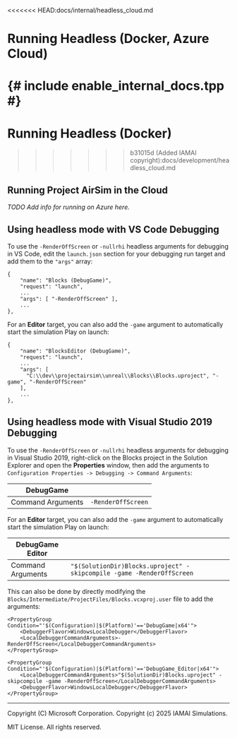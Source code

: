 <<<<<<< HEAD:docs/internal/headless_cloud.md
# Running Headless (Docker, Azure Cloud)
{# include enable_internal_docs.tpp #}
=======
# Running Headless (Docker)
>>>>>>> b31015d (Added IAMAI copyright):docs/development/headless_cloud.md

## Running Project AirSim in the Cloud

*TODO Add info for running on Azure here.*

## Using headless mode with VS Code Debugging

To use the `-RenderOffScreen` or `-nullrhi` headless arguments for debugging in VS Code, edit the `launch.json` section for your debugging run target and add them to the `"args"` array:

```
{
    "name": "Blocks (DebugGame)",
    "request": "launch",
    ...
    "args": [ "-RenderOffScreen" ],
    ...
},
```

For an **Editor** target, you can also add the `-game` argument to automatically start the simulation Play on launch:

```
{
    "name": "BlocksEditor (DebugGame)",
    "request": "launch",
    ...
    "args": [
      "C:\\dev\\projectairsim\\unreal\\Blocks\\Blocks.uproject", "-game", "-RenderOffScreen"
    ],
    ...
},
```


## Using headless mode with Visual Studio 2019 Debugging

To use the `-RenderOffScreen` or `-nullrhi` headless arguments for debugging in Visual Studio 2019, right-click on the Blocks project in the Solution Explorer and open the **Properties** window, then add the arguments to `Configuration Properties -> Debugging -> Command Arguments`:

| DebugGame | |
| ----------------  | ------------------ |
| Command Arguments | `-RenderOffScreen` |

For an **Editor** target, you can also add the `-game` argument to automatically start the simulation Play on launch:

| DebugGame Editor | |
| ----------------- | --------------------------------------------------------------------- |
| Command Arguments | `"$(SolutionDir)Blocks.uproject" -skipcompile -game -RenderOffScreen` |

This can also be done by directly modifying the `Blocks/Intermediate/ProjectFiles/Blocks.vcxproj.user` file to add the arguments:

```
<PropertyGroup Condition="'$(Configuration)|$(Platform)'=='DebugGame|x64'">
    <DebuggerFlavor>WindowsLocalDebugger</DebuggerFlavor>
    <LocalDebuggerCommandArguments>-RenderOffScreen</LocalDebuggerCommandArguments>
</PropertyGroup>
```

```
<PropertyGroup Condition="'$(Configuration)|$(Platform)'=='DebugGame_Editor|x64'">
    <LocalDebuggerCommandArguments>"$(SolutionDir)Blocks.uproject" -skipcompile -game -RenderOffScreen</LocalDebuggerCommandArguments>
    <DebuggerFlavor>WindowsLocalDebugger</DebuggerFlavor>
</PropertyGroup>
```

---

Copyright (C) Microsoft Corporation. 
Copyright (c) 2025 IAMAI Simulations.

MIT License. All rights reserved.
